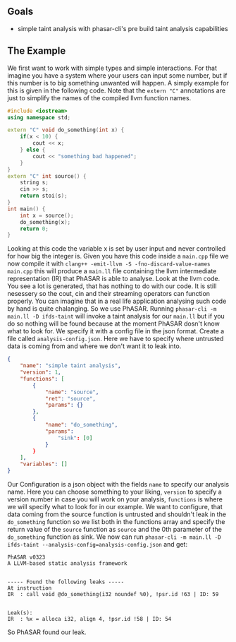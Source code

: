 ## Goals 
- simple taint analysis with phasar-cli's pre build taint analysis capabilities

## The Example

We first want to work with simple types and simple interactions. For that imagine you have a system where your users can input some number, but if this number is to big something unwanted will happen. 
A simply example for this is given in the following code. Note that the `extern "C"` annotations are just to simplify the names of the compiled llvm function names. 

```c++
#include <iostream>
using namespace std;

extern "C" void do_something(int x) {
	if(x < 10) {
		cout << x;
	} else {
		cout << "something bad happened";
	}
}
extern "C" int source() {
	string s;
	cin >> s;
	return stoi(s);
}
int main() {
	int x = source();
	do_something(x);
	return 0;
}
```

Looking at this code the variable x is set by user input and never controlled for how big the integer is. 
Given you have this code inside a `main.cpp` file we now compile it with `clang++ -emit-llvm -S -fno-discard-value-names main.cpp` this will produce a `main.ll` file containing the llvm intermediate representation (IR) that PhASAR is able to analyse. Look at the llvm code. You see a lot is generated, that has nothing to do with our code. It is still nesessery so the cout, cin and their streaming operators can function properly. You can imagine that in a real life application analysing such code by hand is quite chalanging. So we use PhASAR.
Running `phasar-cli -m main.ll -D ifds-taint` will invoke a taint analysis for our `main.ll` but if you do so nothing will be found because at the moment PhASAR dosn't know what to look for. We specify it with a config file in the json format. 
Create a file called `analysis-config.json`. Here we have to specify where untrusted data is coming from and where we don't want it to leak into. 
```json
{
	"name": "simple taint analysis",
	"version": 1,
	"functions": [
		{
			"name": "source",
			"ret": "source",
			"params": {}
		},
		{
			"name": "do_something",
			"params":
				"sink": [0]
			}
		}
	],
	"variables": []
}
```
Our Configuration is a json object with the fields `name` to specify our analysis name. Here you can choose something to your liking, `version` to specify a version number in case you will work on your analysis, `functions` is where we will specify what to look for in our example. 
We want to configure, that data coming from the source function is untrusted and shouldn't leak in the `do_something` function so we list both in the functions array and specify the return value of the `source` function as `source` and the 0th parameter of the `do_something` function as sink.
We now can run
`phasar-cli -m main.ll -D ifds-taint --analysis-config=analysis-config.json`
and get:
```
PhASAR v0323
A LLVM-based static analysis framework


----- Found the following leaks -----
At instruction
IR  : call void @do_something(i32 noundef %0), !psr.id !63 | ID: 59


Leak(s):
IR  : %x = alloca i32, align 4, !psr.id !58 | ID: 54
```
So PhASAR found our leak. 

